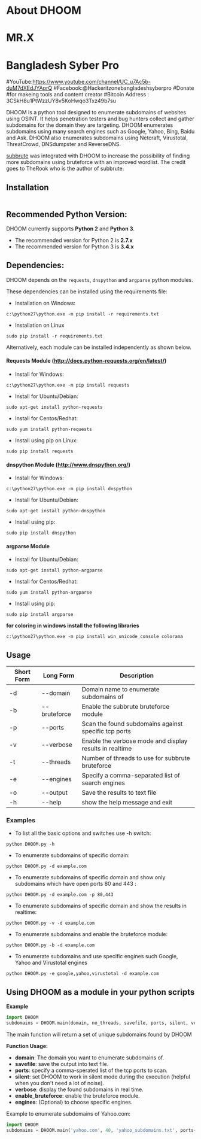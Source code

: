 # About DHOOM 
# MR.X
# Bangladesh Syber Pro
#YouTube:https://www.youtube.com/channel/UC_u7Ac5b-duM7dXEdJYAprQ
#Facebook:@Hackeritzonebangladeshsyberpro
#Donate
#for makeing tools and content creator
#Bitcoin Address : 3CSkH8u1PtWzzUY8v5KoHwqo3Txz49b7su

DHOOM is a python tool designed to enumerate subdomains of websites using OSINT. It helps penetration testers and bug hunters collect and gather subdomains for the domain they are targeting. DHOOM enumerates subdomains using many search engines such as Google, Yahoo, Bing, Baidu and Ask. DHOOM also enumerates subdomains using Netcraft, Virustotal, ThreatCrowd, DNSdumpster and ReverseDNS.

[subbrute](https://github.com/TheRook/subbrute) was integrated with DHOOM to increase the possibility of finding more subdomains using bruteforce with an improved wordlist. The credit goes to TheRook who is the author of subbrute.


## Installation

```
```

## Recommended Python Version:

DHOOM currently supports **Python 2** and **Python 3**.

* The recommended version for Python 2 is **2.7.x**
* The recommended version for Python 3 is **3.4.x**

## Dependencies:

DHOOM depends on the `requests`, `dnspython` and `argparse` python modules.

These dependencies can be installed using the requirements file:

- Installation on Windows:
```
c:\python27\python.exe -m pip install -r requirements.txt
```
- Installation on Linux
```
sudo pip install -r requirements.txt
```

Alternatively, each module can be installed independently as shown below.

#### Requests Module (http://docs.python-requests.org/en/latest/)

- Install for Windows:
```
c:\python27\python.exe -m pip install requests
```

- Install for Ubuntu/Debian:
```
sudo apt-get install python-requests
```

- Install for Centos/Redhat:
```
sudo yum install python-requests
```

- Install using pip on Linux:
```
sudo pip install requests
```

#### dnspython Module (http://www.dnspython.org/)

- Install for Windows:
```
c:\python27\python.exe -m pip install dnspython
```

- Install for Ubuntu/Debian:
```
sudo apt-get install python-dnspython
```

- Install using pip:
```
sudo pip install dnspython
```

#### argparse Module

- Install for Ubuntu/Debian:
```
sudo apt-get install python-argparse
```

- Install for Centos/Redhat:
```
sudo yum install python-argparse
``` 

- Install using pip:
```
sudo pip install argparse
```

**for coloring in windows install the following libraries**
```
c:\python27\python.exe -m pip install win_unicode_console colorama
```

## Usage

Short Form    | Long Form     | Description
------------- | ------------- |-------------
-d            | --domain      | Domain name to enumerate subdomains of
-b            | --bruteforce  | Enable the subbrute bruteforce module
-p            | --ports       | Scan the found subdomains against specific tcp ports
-v            | --verbose     | Enable the verbose mode and display results in realtime
-t            | --threads     | Number of threads to use for subbrute bruteforce
-e            | --engines     | Specify a comma-separated list of search engines
-o            | --output      | Save the results to text file
-h            | --help        | show the help message and exit

### Examples

* To list all the basic options and switches use -h switch:

```python DHOOM.py -h```

* To enumerate subdomains of specific domain:

``python DHOOM.py -d example.com``

* To enumerate subdomains of specific domain and show only subdomains which have open ports 80 and 443 :

``python DHOOM.py -d example.com -p 80,443``

* To enumerate subdomains of specific domain and show the results in realtime:

``python DHOOM.py -v -d example.com``

* To enumerate subdomains and enable the bruteforce module:

``python DHOOM.py -b -d example.com``

* To enumerate subdomains and use specific engines such Google, Yahoo and Virustotal engines

``python DHOOM.py -e google,yahoo,virustotal -d example.com``


## Using DHOOM as a module in your python scripts

**Example**

```python
import DHOOM 
subdomains = DHOOM.main(domain, no_threads, savefile, ports, silent, verbose, enable_bruteforce, engines)
```
The main function will return a set of unique subdomains found by DHOOM

**Function Usage:**
* **domain**: The domain you want to enumerate subdomains of.
* **savefile**: save the output into text file.
* **ports**: specify a comma-sperated list of the tcp ports to scan.
* **silent**: set DHOOM to work in silent mode during the execution (helpful when you don't need a lot of noise).
* **verbose**: display the found subdomains in real time.
* **enable_bruteforce**: enable the bruteforce module.
* **engines**: (Optional) to choose specific engines.

Example to enumerate subdomains of Yahoo.com:
```python
import DHOOM 
subdomains = DHOOM.main('yahoo.com', 40, 'yahoo_subdomains.txt', ports= None, silent=False, verbose= False, enable_bruteforce= False, engines=None)
```
